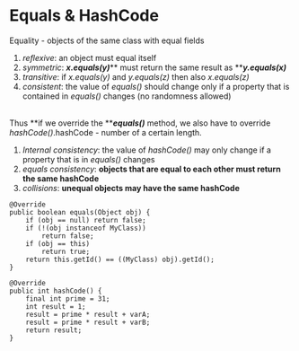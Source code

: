 # Equals & HashCode



Equality - objects of the same class with equal fields

1. _reflexive_: an object must equal itself
2. _symmetric_: _**x.equals(y)**_** must return the same result as **_**y.equals(x)**_
3. _transitive_: if _x.equals(y)_ and _y.equals(z)_ then also _x.equals(z)_
4. _consistent_: the value of _equals()_ should change only if a property that is contained in _equals()_ changes (no randomness allowed)

\
Thus **if we override the **_**equals()**_ method, we also have to override _hashCode()_.hashCode - number of a certain length.

1. _Internal consistency_: the value of _hashCode()_ may only change if a property that is in _equals()_ changes
2. _equals consistency_: **objects that are equal to each other must return the same hashCode**
3. _collisions_: **unequal objects may have the same hashCode**

```
@Override 
public boolean equals(Object obj) { 
    if (obj == null) return false; 
    if (!(obj instanceof MyClass)) 
        return false; 
    if (obj == this) 
        return true; 
    return this.getId() == ((MyClass) obj).getId(); 
}

@Override
public int hashCode() {
    final int prime = 31;
    int result = 1;
    result = prime * result + varA;
    result = prime * result + varB;
    return result;
}
```
